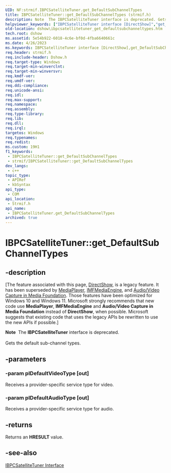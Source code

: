 ```yaml
---
UID: NF:strmif.IBPCSatelliteTuner.get_DefaultSubChannelTypes
title: IBPCSatelliteTuner::get_DefaultSubChannelTypes (strmif.h)
description: Note  The IBPCSatelliteTuner interface is deprecated. Gets the default sub-channel types.
helpviewer_keywords: ["IBPCSatelliteTuner interface [DirectShow]","get_DefaultSubChannelTypes method","IBPCSatelliteTuner.get_DefaultSubChannelTypes","IBPCSatelliteTuner::get_DefaultSubChannelTypes","IBPCSatelliteTunerget_DefaultSubChannelTypes","dshow.ibpcsatellitetuner_get_defaultsubchanneltypes","get_DefaultSubChannelTypes","get_DefaultSubChannelTypes method [DirectShow]","get_DefaultSubChannelTypes method [DirectShow]","IBPCSatelliteTuner interface","strmif/IBPCSatelliteTuner::get_DefaultSubChannelTypes"]
old-location: dshow\ibpcsatellitetuner_get_defaultsubchanneltypes.htm
tech.root: dshow
ms.assetid: 5e54b922-6018-4c6e-bf0d-4fba6640661c
ms.date: 4/26/2023
ms.keywords: IBPCSatelliteTuner interface [DirectShow],get_DefaultSubChannelTypes method, IBPCSatelliteTuner.get_DefaultSubChannelTypes, IBPCSatelliteTuner::get_DefaultSubChannelTypes, IBPCSatelliteTunerget_DefaultSubChannelTypes, dshow.ibpcsatellitetuner_get_defaultsubchanneltypes, get_DefaultSubChannelTypes, get_DefaultSubChannelTypes method [DirectShow], get_DefaultSubChannelTypes method [DirectShow],IBPCSatelliteTuner interface, strmif/IBPCSatelliteTuner::get_DefaultSubChannelTypes
req.header: strmif.h
req.include-header: Dshow.h
req.target-type: Windows
req.target-min-winverclnt: 
req.target-min-winversvr: 
req.kmdf-ver: 
req.umdf-ver: 
req.ddi-compliance: 
req.unicode-ansi: 
req.idl: 
req.max-support: 
req.namespace: 
req.assembly: 
req.type-library: 
req.lib: 
req.dll: 
req.irql: 
targetos: Windows
req.typenames: 
req.redist: 
ms.custom: 19H1
f1_keywords:
 - IBPCSatelliteTuner::get_DefaultSubChannelTypes
 - strmif/IBPCSatelliteTuner::get_DefaultSubChannelTypes
dev_langs:
 - c++
topic_type:
 - APIRef
 - kbSyntax
api_type:
 - COM
api_location:
 - Strmif.h
api_name:
 - IBPCSatelliteTuner.get_DefaultSubChannelTypes
archived: true
---
```


# IBPCSatelliteTuner::get_DefaultSubChannelTypes


## -description

\[The feature associated with this page, [DirectShow](/windows/win32/directshow/directshow), is a legacy feature. It has been superseded by [MediaPlayer](/uwp/api/Windows.Media.Playback.MediaPlayer), [IMFMediaEngine](/windows/win32/api/mfmediaengine/nn-mfmediaengine-imfmediaengine), and [Audio/Video Capture in Media Foundation](/windows/win32/medfound/audio-video-capture-in-media-foundation). Those features have been optimized for Windows 10 and Windows 11. Microsoft strongly recommends that new code use **MediaPlayer**, **IMFMediaEngine** and **Audio/Video Capture in Media Foundation** instead of **DirectShow**, when possible. Microsoft suggests that existing code that uses the legacy APIs be rewritten to use the new APIs if possible.\]

<div class="alert"><b>Note</b>  The <b>IBPCSatelliteTuner</b> interface is deprecated.</div>
<div> </div>
Gets the default sub-channel types.

## -parameters

### -param plDefaultVideoType [out]

Receives a provider-specific service type for video.

### -param plDefaultAudioType [out]

Receives a provider-specific service type for audio.

## -returns

Returns an <b>HRESULT</b> value.

## -see-also

<a href="/windows/desktop/api/strmif/nn-strmif-ibpcsatellitetuner">IBPCSatelliteTuner Interface</a>